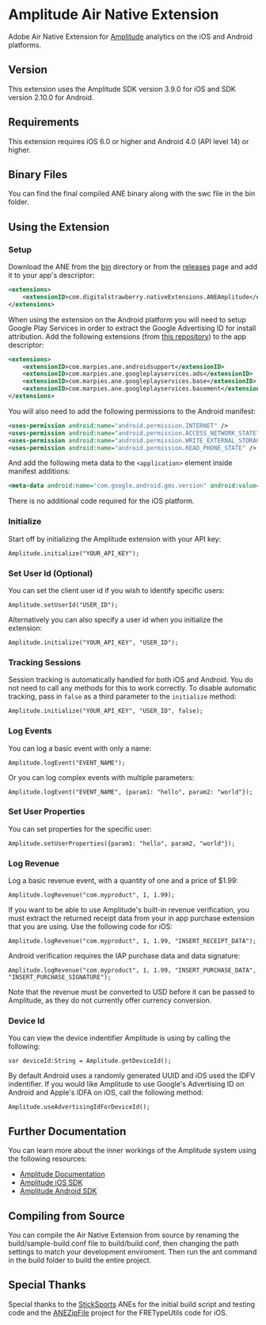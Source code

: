 # Amplitude Air Native Extension

Adobe Air Native Extension for [Amplitude](https://amplitude.com/) analytics on the iOS and Android platforms.

## Version

This extension uses the Amplitude SDK version 3.9.0 for iOS and SDK version 2.10.0 for Android.

## Requirements

This extension requires iOS 6.0 or higher and Android 4.0 (API level 14) or higher.

## Binary Files

You can find the final compiled ANE binary along with the swc file in the bin folder.

## Using the Extension

### Setup

Download the ANE from the [bin](bin/) directory or from the [releases](../../releases/) page and add it to your app's descriptor:

```xml
<extensions>
    <extensionID>com.digitalstrawberry.nativeExtensions.ANEAmplitude</extensionID>
</extensions>
```

When using the extension on the Android platform you will need to setup Google Play Services in order to extract the Google Advertising ID for install attribution. Add the following extensions (from [this repository](https://github.com/marpies/android-dependency-anes/releases/)) to the app descriptor:

```xml
<extensions>
    <extensionID>com.marpies.ane.androidsupport</extensionID>
    <extensionID>com.marpies.ane.googleplayservices.ads</extensionID>
    <extensionID>com.marpies.ane.googleplayservices.base</extensionID>
    <extensionID>com.marpies.ane.googleplayservices.basement</extensionID>
</extensions>
```

You will also need to add the following permissions to the Android manifest:

```xml
<uses-permission android:name="android.permission.INTERNET" />
<uses-permission android:name="android.permission.ACCESS_NETWORK_STATE" />
<uses-permission android:name="android.permission.WRITE_EXTERNAL_STORAGE"/>
<uses-permission android:name="android.permission.READ_PHONE_STATE" />
```

And add the following meta data to the `<application>` element inside manifest additions:

```xml
<meta-data android:name="com.google.android.gms.version" android:value="@integer/google_play_services_version" />
```

There is no additional code required for the iOS platform.

### Initialize

Start off by initializing the Amplitude extension with your API key:

```as3
Amplitude.initialize("YOUR_API_KEY");
```

### Set User Id (Optional)

You can set the client user id if you wish to identify specific users:

```as3
Amplitude.setUserId("USER_ID");
```

Alternatively you can also specify a user id when you initialize the extension:

```as3
Amplitude.initialize("YOUR_API_KEY", "USER_ID");
```

### Tracking Sessions

Session tracking is automatically handled for both iOS and Android. You do not need to call any methods for this to work correctly. To disable automatic tracking, pass in `false` as a third parameter to the `initialize` method:

```as3
Amplitude.initialize("YOUR_API_KEY", "USER_ID", false);
```

### Log Events

You can log a basic event with only a name:

```as3
Amplitude.logEvent("EVENT_NAME");
```

Or you can log complex events with multiple parameters:

```as3
Amplitude.logEvent("EVENT_NAME", {param1: "hello", param2: "world"});
```

### Set User Properties

You can set properties for the specific user:

```as3
Amplitude.setUserProperties({param1: "hello", param2, "world"});
```

### Log Revenue

Log a basic revenue event, with a quantity of one and a price of $1.99:

```as3
Amplitude.logRevenue("com.myproduct", 1, 1.99);
```

If you want to be able to use Amplitude's built-in revenue verification, you must extract the returned receipt data from your in app purchase extension that you are using. Use the following code for iOS:

```as3
Amplitude.logRevenue("com.myproduct", 1, 1.99, "INSERT_RECEIPT_DATA");
```

Android verification requires the IAP purchase data and data signature:

```as3
Amplitude.logRevenue("com.myproduct", 1, 1.99, "INSERT_PURCHASE_DATA", "INSERT_PURCHASE_SIGNATURE");
```

Note that the revenue must be converted to USD before it can be passed to Amplitude, as they do not currently offer currency conversion.


### Device Id

You can view the device indentifier Amplitude is using by calling the following:

```as3
var deviceId:String = Amplitude.getDeviceId();
```

By default Android uses a randomly generated UUID and iOS used the IDFV indentifier. If you would like Amplitude to use Google's Advertising ID on Android and Apple's IDFA on iOS, call the following method:

```as3
Amplitude.useAdvertisingIdForDeviceId();
```

## Further Documentation

You can learn more about the inner workings of the Amplitude system using the following resources:

* [Amplitude Documentation](https://amplitude.com/docs)
* [Amplitude iOS SDK](https://github.com/amplitude/Amplitude-iOS)
* [Amplitude Android SDK](https://github.com/amplitude/Amplitude-Android)

## Compiling from Source

You can compile the Air Native Extension from source by renaming the build/sample-build.conf file to build/build.conf, then changing the path settings to match your development enviroment. Then run the ant command in the build folder to build the entire project.

## Special Thanks

Special thanks to the [StickSports](https://github.com/StickSports/) ANEs for the initial build script and testing code and the [ANEZipFile](https://github.com/xperiments/ANEZipFile) project for the FRETypeUtils code for iOS.